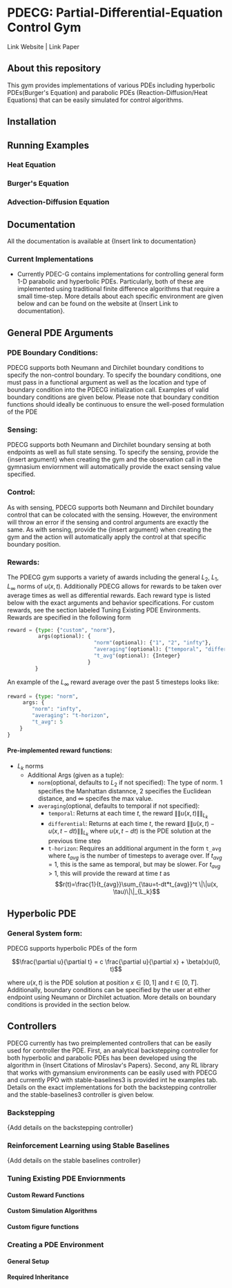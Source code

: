 # PDECG: Partial-Differential-Equation Control Gym

Link Website | Link Paper 

## About this repository

This gym provides implementations of various PDEs including hyperbolic PDEs(Burger's Equation) and parabolic PDEs (Reaction-Diffusion/Heat Equations) that can be easily simulated for control algorithms. 

## Installation

## Running Examples

### Heat Equation

### Burger's Equation

### Advection-Diffusion Equation

## Documentation
All the documentation is available at {Insert link to documentation}

### Current Implementations
- Currently PDEC-G contains implementations for controlling general form 1-D parabolic and hyperbolic PDEs. Particularly, both of these are implemented using traditional finite difference algorithms that require a small time-step. More details about each specific environment are given below and can be found on the website at {Insert Link to documentation}.

## General PDE Arguments 
### PDE Boundary Conditions:	
PDECG supports both Neumann and Dirchilet boundary conditions to specify the non-control boundary. To specify the boundary conditions, one must pass in a functional argument as well as the location and type of boundary condition into the PDECG initialization call. Examples of valid boundary conditions are given below. Please note that boundary condition functions should ideally be continuous to ensure the well-posed formulation of the PDE
### Sensing:
PDECG supports both Neumann and Dirchilet boundary sensing at both endpoints as well as full state sensing. To specify the sensing, provide the {insert argument} when creating the gym and the observation call in the gymnasium enviornment will automatically provide the exact sensing value specified. 
### Control:
As with sensing, PDECG supports both Neumann and Dirchilet boundary control that can be colocated with the sensing. However, the environment will throw an error if the sensing and control arguments are exactly the same. As with sensing, provide the {insert argument} when creating the gym and the action will automatically apply the control at that specific boundary position.
### Rewards:
The PDECG gym supports a variety of awards including the general $L_2$, $L_1$, $L_\infty$ norms of $u(x, t)$. Additionally PDECG allows for rewards to be taken over average times as well as differential rewards. Each reward type is listed below with the exact arguments and behavior specifications. For custom rewards, see the section labeled Tuning Existing PDE Environments. Rewards are specified in the following form 
```python
reward = {type: {"custom", "norm"}, 
          args(optional): {
                            "norm"(optional): {"1", "2", "infty"},
                            "averaging"(optional): {"temporal", "differential", "t-horizon"},
                            "t_avg"(optional): {Integer}
                          }
         }
```
An example of the $L_\infty$ reward average over the past $5$ timesteps looks like:
```python
reward = {type: "norm", 
	 args: {
		"norm": "infty",
		"averaging": "t-horizon",
		"t_avg": 5
	}
}
```
#### Pre-implemented reward functions:
- $L_k$ norms
    - Additional Args (given as a tuple): 
		- `norm`(optional, defaults to $L_2$ if not specified): The type of norm. $1$ specifies the Manhattan distannce, $2$ specifies the Euclidean distance, and $\infty$ specifes the max value.
        - `averaging`(optional, defaults to temporal if not specified): 
		    - `temporal`: Returns at each time $t$, the reward $\|\|u(x, t)\|\|_{L_k}$
            - `differential`: Returns at each time $t$, the reward $\|\|u(x, t) - u(x, t-dt)\|\|_{L_k}$ where $u(x, t-dt)$ is the PDE solution at the previous time step
		    - `t-horizon`: Requires an additional argument in the form `t_avg` where $t_{avg}$ is the number of timesteps to average over. If $t_{avg}=1$, this is the same as temporal, but may be slower. For $t_{avg}>1$, this will provide the reward at time $t$ as $$r(t)=\frac{1}{t_{avg}}\sum_{\tau=t-dt*t_{avg}}^t \|\|u(x, \tau)\|\|_{L_k}$$

## Hyperbolic PDE
### General System form:
PDECG supports hyperbolic PDEs of the form
```math
\frac{\partial u}{\partial t} = c \frac{\partial u}{\partial x} + \beta(x)u(0, t)
```
where $u(x, t)$ is the PDE solution at position $x \in [0, 1]$ and $t \in [0, T]$. Additionally, boundary conditions can be specified by the user at either endpoint using Neumann or Dirchilet actuation. More details on boundary conditions is provided in the section below. 



## Controllers
PDECG currently has two preimplemented controllers that can be easily used for controller the PDE. First, an analytical backstepping controller for both hyperbolic and parabolic PDEs has been developed using the algorithm in {Insert Citations of Miroslav's Papers}. Second, any RL library that works with gymansium environments can be easily used with PDECG and currently PPO with stable-baselines3 is provided int he examples tab. Details on the exact implementations for both the backstepping controller and the stable-baselines3 controller is given below. 
### Backstepping
{Add details on the backstepping controller}	
### Reinforcement Learning using Stable Baselines
{Add details on the stable baselines controller}


### Tuning Existing PDE Enviornments
#### Custom Reward Functions
#### Custom Simulation Algorithms
#### Custom figure functions

### Creating a PDE Environment

#### General Setup
#### Required Inheritance
